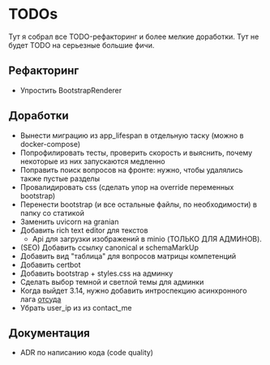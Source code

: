# TODOs

Тут я собрал все TODO-рефакторинг и более мелкие доработки. Тут не будет TODO на серьезные большие
фичи.

## Рефакторинг

- Упростить BootstrapRenderer

## Доработки

- Вынести миграцию из app_lifespan в отдельную таску (можно в docker-compose)
- Попрофилировать тесты, проверить скорость и выяснить, почему некоторые из них запускаются
  медленно
- Поправить поиск вопросов на фронте: нужно, чтобы удалялись также пустые разделы
- Провалидировать css (сделать упор на override переменных bootstrap)
- Перенести bootstrap (и все остальные файлы, по необходимости) в папку со статикой
- Заменить uvicorn на granian
- Добавить rich text editor для текстов
  - Api для загрузки изображений в minio (ТОЛЬКО ДЛЯ АДМИНОВ).
- (SEO) Добавить ссылку canonical и schemaMarkUp
- Добавить вид "таблица" для вопросов матрицы компетенций
- Добавить certbot
- Добавить bootstrap + styles.css на админку
- Сделать выбор темной и светлой темы для админки
- Когда выйдет 3.14, нужно добавить интроспекцию асинхронного лага
  [отсуда](https://docs.python.org/3.14/whatsnew/3.14.html#asyncio-introspection-capabilities)
- Убрать user_ip из из contact_me

## Документация

- ADR по написанию кода (code quality)